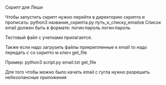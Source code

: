Скрипт для Леши 

Чтобы запустить скрипт нужно перейти в директорию скрипта и прописать:
python3 название_скрипта.py  путь_к_списку_emailов
Cписок email должен  быть в формате:
         логин:пароль
         логин:пароль

Тестовый файл с учетками прилагается.

Также если надо загрузить файлы прикрепленные к email то надо передать с
cо скрипто м ключ get_file

Пример:  python3 script.py email.txt  get_file

Для того чтобы можно было качать email c гугла  нужно разрешить
небезопансные приложения